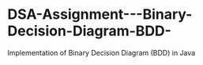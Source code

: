 # DSA-Assignment---Binary-Decision-Diagram-BDD-
Implementation of Binary Decision Diagram (BDD) in Java
